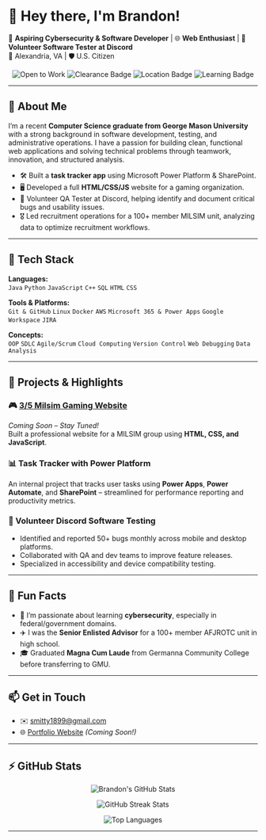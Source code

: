 # 👋 Hey there, I'm Brandon!

🎯 **Aspiring Cybersecurity & Software Developer** | 🌐 **Web Enthusiast** | 🧪 **Volunteer Software Tester at Discord**  
📍 Alexandria, VA | 🛡️ U.S. Citizen 

<p align="center">
  <img src="https://img.shields.io/badge/Open%20to-Work-%2300b894?style=for-the-badge&logo=freelancer&logoColor=white" alt="Open to Work" />
  <img src="https://img.shields.io/badge/Security%20Clearance-Eligible%20TS%2FSCI%20%2B%20Poly-%23e84393?style=for-the-badge&logo=trustpilot&logoColor=white" alt="Clearance Badge" />
  <img src="https://img.shields.io/badge/Based%20in-Alexandria,%20VA-%232c3e50?style=for-the-badge&logo=homeadvisor&logoColor=white" alt="Location Badge" />
  <img src="https://img.shields.io/badge/Currently%20Learning-Power%20Platform-%237d5fff?style=for-the-badge&logo=microsoft&logoColor=white" alt="Learning Badge" />
</p>


---

## 🧭 About Me

I’m a recent **Computer Science graduate from George Mason University** with a strong background in software development, testing, and administrative operations. I have a passion for building clean, functional web applications and solving technical problems through teamwork, innovation, and structured analysis.

- 🛠️ Built a **task tracker app** using Microsoft Power Platform & SharePoint.
- 🖥️ Developed a full **HTML/CSS/JS** website for a gaming organization.
- 🐞 Volunteer QA Tester at Discord, helping identify and document critical bugs and usability issues.
- 🎖️ Led recruitment operations for a 100+ member MILSIM unit, analyzing data to optimize recruitment workflows.

---

## 🧰 Tech Stack

**Languages:**  
`Java` `Python` `JavaScript` `C++` `SQL` `HTML` `CSS`

**Tools & Platforms:**  
`Git & GitHub` `Linux` `Docker` `AWS` `Microsoft 365 & Power Apps` `Google Workspace` `JIRA`

**Concepts:**  
`OOP` `SDLC` `Agile/Scrum` `Cloud Computing` `Version Control` `Web Debugging` `Data Analysis`

---

## 🚀 Projects & Highlights

### 🎮 [3/5 Milsim Gaming Website](#)
*Coming Soon – Stay Tuned!*  
Built a professional website for a MILSIM group using **HTML, CSS, and JavaScript**.

### 📊 Task Tracker with Power Platform
An internal project that tracks user tasks using **Power Apps**, **Power Automate**, and **SharePoint** – streamlined for performance reporting and productivity metrics.

### 🐞 Volunteer Discord Software Testing
- Identified and reported 50+ bugs monthly across mobile and desktop platforms.
- Collaborated with QA and dev teams to improve feature releases.
- Specialized in accessibility and device compatibility testing.

---

## 🧠 Fun Facts

- 💬 I’m passionate about learning **cybersecurity**, especially in federal/government domains.
- ✈️ I was the **Senior Enlisted Advisor** for a 100+ member AFJROTC unit in high school.
- 🎓 Graduated **Magna Cum Laude** from Germanna Community College before transferring to GMU.

---

## 📫 Get in Touch

- ✉️ [smitty1899@gmail.com](mailto:smitty1899@gmail.com)
- 🌐 [Portfolio Website](#) *(Coming Soon!)*

---

## ⚡ GitHub Stats

<p align="center">
  <img src="https://github-readme-stats.vercel.app/api?username=FuzzFuzzFuzz&show_icons=true&theme=tokyonight" alt="Brandon's GitHub Stats" />
</p>

<p align="center">
  <img src="https://github-readme-streak-stats.herokuapp.com/?user=FuzzFuzzFuzz&theme=tokyonight" alt="GitHub Streak Stats" />
</p>

<p align="center">
  <img src="https://github-readme-stats.vercel.app/api/top-langs/?username=FuzzFuzzFuzz&layout=compact&theme=tokyonight" alt="Top Languages" />
</p>

---

